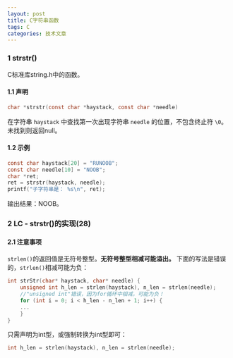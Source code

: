```yaml
---
layout: post
title: C字符串函数
tags: C
categories: 技术文章
---
```

### 1 strstr()
C标准库string.h中的函数。
#### 1.1 声明
```C
char *strstr(const char *haystack, const char *needle)
```
在字符串 `haystack` 中查找第一次出现字符串 `needle` 的位置，不包含终止符 `\0`。未找到则返回null。
#### 1.2 示例
```C
const char haystack[20] = "RUNOOB";
const char needle[10] = "NOOB";
char *ret;
ret = strstr(haystack, needle);
printf("子字符串是： %s\n", ret);
```
输出结果：NOOB。
### 2 LC - strstr()的实现(28)
#### 2.1 注意事项
`strlen()`的返回值是无符号整型。**无符号整型相减可能溢出。**
下面的写法是错误的，`strlen()`相减可能为负：
```C
int strStr(char* haystack, char* needle) {
    unsigned int h_len = strlen(haystack), n_len = strlen(needle);
    //"unsigned int"错误，因为for循环中相减，可能为负！
    for (int i = 0; i < h_len - n_len + 1; i++) {
    ...
    }
}
```
只需声明为int型，或强制转换为int型即可：
```C
int h_len = strlen(haystack), n_len = strlen(needle);
```
